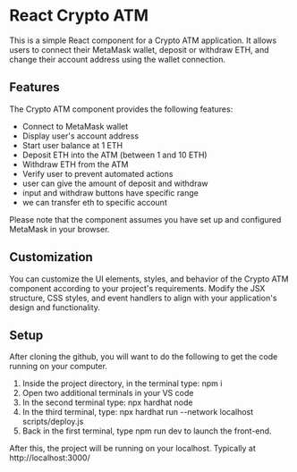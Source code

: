 # React Crypto ATM

This is a simple React component for a Crypto ATM application. It allows users to connect their MetaMask wallet, deposit or withdraw ETH, and change their account address using the wallet connection.

## Features

The Crypto ATM component provides the following features:

- Connect to MetaMask wallet
- Display user's account address
- Start user balance at 1 ETH
- Deposit ETH into the ATM (between 1 and 10 ETH)
- Withdraw ETH from the ATM
- Verify user to prevent automated actions
- user can give the amount of deposit and withdraw
- input and withdraw buttons  have specific range
- we can transfer eth to specific account

Please note that the component assumes you have set up and configured MetaMask in your browser.

## Customization

You can customize the UI elements, styles, and behavior of the Crypto ATM component according to your project's requirements. Modify the JSX structure, CSS styles, and event handlers to align with your application's design and functionality.

## Setup
After cloning the github, you will want to do the following to get the code running on your computer.

1. Inside the project directory, in the terminal type: npm i
2. Open two additional terminals in your VS code
3. In the second terminal type: npx hardhat node
4. In the third terminal, type: npx hardhat run --network localhost scripts/deploy.js
5. Back in the first terminal, type npm run dev to launch the front-end.

After this, the project will be running on your localhost. Typically at http://localhost:3000/
